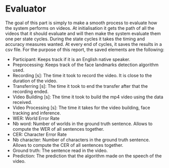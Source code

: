 # Evaluator

The goal of this part is simply to make a smooth process to evaluate how the system performs on videos. At initialisation it gets the path of all the videos that it should evaluate and will then make the system evaluate them one per state cycles. During the state cycles it takes the timing and accuracy measures wanted. At every end of cycles, it saves the results in a csv file. For the purpose of this report, the saved elements are the following:

- Participant: Keeps track if it is an English native speaker.
- Preprocessing: Keeps track of the face landmarks detection algorithm used.
- Recording [s]: The time it took to record the video. It is close to the duration of the video.
- Transferring [s]: The time it took to end the transfer after that the recording ended.
- Video Building [s]: The time it took to build the mp4 video using the data received.
- Video Processing [s]: The time it takes for the video building, face tracking and inference.
- WER: World Error Rate
- Nb word: Number of worlds in the ground truth sentence. Allows to compute the WER of all sentences together.
- CER: Character Error Rate
- Nb character: Number of characters in the ground truth sentence. Allows to compute the CER of all sentences together.
- Ground truth: The sentence read in the video.
- Prediction: The prediction that the algorithm made on the speech of the video.
